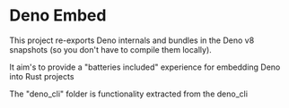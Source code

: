 # Deno Embed

This project re-exports Deno internals and bundles in the Deno v8 snapshots (so you don't have to compile them locally).

It aim's to provide a "batteries included" experience for embedding Deno into Rust projects

The "deno_cli" folder is functionality extracted from the deno_cli
